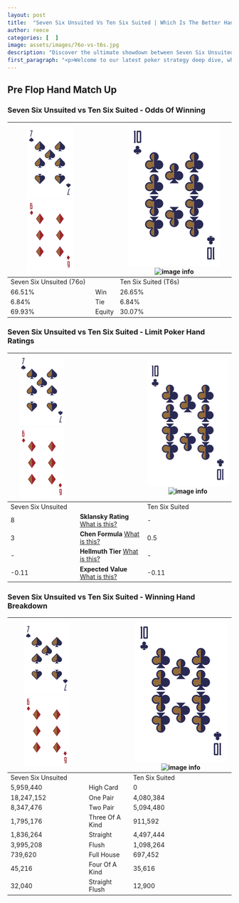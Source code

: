 ```yaml
---
layout: post
title:  "Seven Six Unsuited Vs Ten Six Suited | Which Is The Better Hand In Poker? A Complete Guide"
author: reece
categories: [  ]
image: assets/images/76o-vs-t6s.jpg
description: "Discover the ultimate showdown between Seven Six Unsuited and Ten Six Suited in poker! Uncover the odds, strategies, and scenarios where one hand triumphs over the other. Get ready to up your poker game with this thrilling analysis."
first_paragraph: "<p>Welcome to our latest poker strategy deep dive, where we're pitting two distinct hands against each other in a high-stakes showdown: Seven Six Unsuited vs Ten Six Suited.</p><p>In the dynamic world of poker, every decision counts, and knowing which hand holds the upper hand is key to your success at the table.</p><p>In this article, we'll dissect these two hands, explore the scenarios where one dominates the other, and equip you with the knowledge to make strategic choices that can tip the odds in your favor.</p><p>Get ready to unravel the intriguing dynamics of these poker hands and elevate your game to new heights.</p>"
---
```




[comment]: # (sp0)

## Pre Flop Hand Match Up

<div class="table hand-ratings" markdown="1"> 



### Seven Six Unsuited vs Ten Six Suited - Odds Of Winning


    
| ![image info](assets/images/hand1/7.png) ![image info](assets/images/hand1/6o.png) |  | ![image info](assets/images/hand2/T.png) ![image info](assets/images/hand2/6s.png) |
| -------- | -------- | -------- |
| Seven Six Unsuited (76o) |  | Ten Six Suited (T6s) |
| 66.51% | Win | 26.65% |
| 6.84% | Tie | 6.84% |
| 69.93% | Equity | 30.07% |




[comment]: # (sp1)



### Seven Six Unsuited vs Ten Six Suited - Limit Poker Hand Ratings


    
| ![image info](assets/images/hand1/7.png) ![image info](assets/images/hand1/6o.png) |  | ![image info](assets/images/hand2/T.png) ![image info](assets/images/hand2/6s.png) |
| -------- | -------- | -------- |
| Seven Six Unsuited |  | Ten Six Suited |
| 8 | **Sklansky Rating** [What is this?](/sklansky-rating-explained) | - |
| 3 | **Chen Formula** [What is this?](/chen-formula-explained) | 0.5 |
| - | **Hellmuth Tier** [What is this?](/Hellmuth-tier-explained) | - |
| -0.11 | **Expected Value** [What is this?](/expected-value-explained) | -0.11 |




[comment]: # (sp2)



### Seven Six Unsuited vs Ten Six Suited - Winning Hand Breakdown


    
| ![image info](assets/images/hand1/7.png) ![image info](assets/images/hand1/6o.png) |  | ![image info](assets/images/hand2/T.png) ![image info](assets/images/hand2/6s.png) |
| -------- | -------- | -------- |
| Seven Six Unsuited |  | Ten Six Suited |
| 5,959,440 | High Card | 0 |
| 18,247,152 | One Pair | 4,080,384 |
| 8,347,476 | Two Pair | 5,094,480 |
| 1,795,176 | Three Of A Kind | 911,592 |
| 1,836,264 | Straight | 4,497,444 |
| 3,995,208 | Flush | 1,098,264 |
| 739,620 | Full House | 697,452 |
| 45,216 | Four Of A Kind | 35,616 |
| 32,040 | Straight Flush | 12,900 |




[comment]: # (sp3)



</div>

[comment]: # (sp4)



[comment]: # (sp5)

